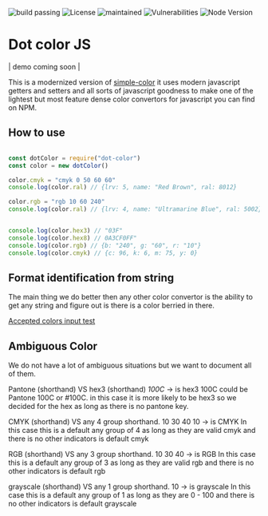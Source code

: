 
![build passing](https://travis-ci.org/draganradu/dot-color.svg?branch=master) ![License](https://img.shields.io/npm/l/dot-color) ![maintained](https://img.shields.io/maintenance/yes/2020) ![Vulnerabilities](https://img.shields.io/snyk/vulnerabilities/npm/dot-color) ![Node Version](https://img.shields.io/node/v/dot-color)
# Dot color JS

| demo coming soon |

This is a modernized version of [simple-color](https://www.npmjs.com/package/simple-color-converter) it uses modern javascript getters and setters and all sorts of javascript goodness to make one of the lightest but most feature dense color convertors for javascript you can find on NPM.

## How to use
```javascript

const dotColor = require("dot-color")
const color = new dotColor()

color.cmyk = "cmyk 0 50 60 60"
console.log(color.ral) // {lrv: 5, name: "Red Brown", ral: 8012}

color.rgb = "rgb 10 60 240"
console.log(color.ral) // {lrv: 4, name: "Ultramarine Blue", ral: 5002}


console.log(color.hex3) // "03F"
console.log(color.hex8) // 0A3CF0FF"
console.log(color.rgb) // {b: "240", g: "60", r: "10"}
console.log(color.cmyk) // {c: 96, k: 6, m: 75, y: 0}

```

## Format identification from string
The main thing we do better then any other color convertor is the ability to get any string and figure out is there is a color berried in there.

[Accepted colors input test](exemple_color.md)

## Ambiguous Color
We do not have a lot of ambiguous situations but we want to document all of them.

Pantone (shorthand) VS hex3 (shorthand)
*100C* -> is hex3
100C could be Pantone 100C or #100C. in this case it is more likely to be hex3 so we decided for the hex as long as there is no pantone key.

CMYK (shorthand) VS any 4 group shorthand.
10 30 40 10 -> is CMYK 
In this case this is a default any group of 4 as long as they are valid cmyk and there is no other indicators is default cmyk

RGB (shorthand) VS any 3 group shorthand.
10 30 40 -> is RGB
In this case this is a default any group of 3 as long as they are valid rgb and there is no other indicators is default rgb

grayscale (shorthand) VS any 1 group shorthand.
10 -> is grayscale
In this case this is a default any group of 1 as long as they are 0 - 100 and there is no other indicators is default grayscale
